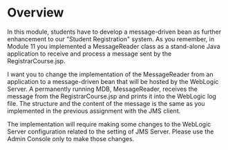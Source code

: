 # Overview

In this module, students have to develop a message-driven bean as further enhancement to our "Student Registration" system. As you remember, in Module 11 you implemented a MessageReader class as a stand-alone Java application to receive and process a message sent by the RegistrarCourse.jsp.

I want you to change the implementation of the MessageReader from an application to a message-driven bean that will be hosted by the WebLogic Server. A permanently running MDB, MessageReader, receives the message from the RegistrarCourse.jsp and prints it into the WebLogic log file. The structure and the content of the message is the same as you implemented in the previous assignment with the JMS client.

The implementation will require making some changes to the WebLogic Server configuration related to the setting of JMS Server. Please use the Admin Console only to make those changes.